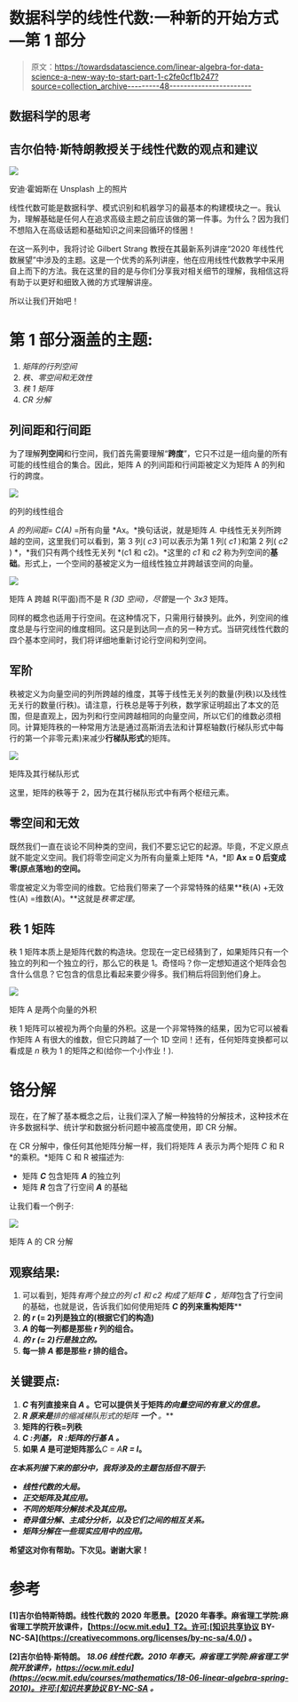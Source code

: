 # 数据科学的线性代数:一种新的开始方式—第 1 部分

> 原文：<https://towardsdatascience.com/linear-algebra-for-data-science-a-new-way-to-start-part-1-c2fe0cf1b247?source=collection_archive---------48----------------------->

## 数据科学的思考

## 吉尔伯特·斯特朗教授关于线性代数的观点和建议

![](img/202df39eacaa4f1b50488ba2e5e438c9.png)

安迪·霍姆斯在 Unsplash 上的照片

线性代数可能是数据科学、模式识别和机器学习的最基本的构建模块之一。我认为，理解基础是任何人在追求高级主题之前应该做的第一件事。为什么？因为我们不想陷入在高级话题和基础知识之间来回循环的怪圈！

在这一系列中，我将讨论 Gilbert Strang 教授在其最新系列讲座“2020 年线性代数展望”中涉及的主题。这是一个优秀的系列讲座，他在应用线性代数教学中采用自上而下的方法。我在这里的目的是与你们分享我对相关细节的理解，我相信这将有助于以更好和细致入微的方式理解讲座。

所以让我们开始吧！

# 第 1 部分涵盖的主题:

1.  *矩阵的行列空间*
2.  *秩、零空间和无效性*
3.  *秩 1 矩阵*
4.  *CR 分解*

## 列间距和行间距

为了理解**列空间**和行空间，我们首先需要理解“**跨度**”，它只不过是一组向量的所有可能的线性组合的集合。因此，矩阵 A 的列间距和行间距被定义为矩阵 A 的列和行的跨度。

![](img/394dec19caae909ab2447add991235ea.png)

的列的线性组合

*A 的列间距= C(A)* =所有向量 *Ax。*换句话说，就是矩阵 *A.* 中线性无关列所跨越的空间，这里我们可以看到，第 3 列( *c3* )可以表示为第 1 列( *c1* )和第 2 列( *c2* ) *，*我们只有两个线性无关列 *(c1 和 c2)。*这里的 *c1* 和 *c2* 称为列空间的**基础**。形式上，一个空间的基被定义为一组线性独立并跨越该空间的向量。

![](img/171d7b9cf8110eb05ec49a594b942f6b.png)

矩阵 A 跨越 R(平面)而不是 R *(3D 空间)，尽管*是一个 *3x3* 矩阵。

同样的概念也适用于行空间。在这种情况下，只需用行替换列。此外，列空间的维度总是与行空间的维度相同。这只是到达同一点的另一种方式。当研究线性代数的四个基本空间时，我们将详细地重新讨论行空间和列空间。

## 军阶

秩被定义为向量空间的列所跨越的维度，其等于线性无关列的数量(列秩)以及线性无关行的数量(行秩)。请注意，行秩总是等于列秩，数学家证明超出了本文的范围，但是直观上，因为列和行空间跨越相同的向量空间，所以它们的维数必须相同。计算矩阵秩的一种常用方法是通过高斯消去法和计算枢轴数(行梯队形式中每行的第一个非零元素)来减少**行梯队形式**的矩阵。

![](img/87d730f5d1bd0e20ef6ff1e794b1582b.png)

矩阵及其行梯队形式

这里，矩阵的秩等于 2，因为在其行梯队形式中有两个枢纽元素。

## 零空间和无效

既然我们一直在谈论不同种类的空间，我们不要忘记它的起源。毕竟，不定义原点就不能定义空间。我们将零空间定义为所有向量乘上矩阵 *A，*即 **Ax = 0 后变成零(原点落地)的空间。**

零度被定义为零空间的维数。它给我们带来了一个非常特殊的结果**秩(A) +无效性(A) =维数(A)。**这就是*秩零定理*。

## 秩 1 矩阵

秩 1 矩阵本质上是矩阵代数的构造块。您现在一定已经猜到了，如果矩阵只有一个独立的列和一个独立的行，那么它的秩是 1。奇怪吗？你一定想知道这个矩阵会包含什么信息？它包含的信息比看起来要少得多。我们稍后将回到他们身上。

![](img/8153b807df6f75a94da2e4c5e6b12da9.png)

矩阵 A 是两个向量的外积

秩 1 矩阵可以被视为两个向量的外积。这是一个非常特殊的结果，因为它可以被看作矩阵 A 有很大的维数，但它只跨越了一个 1D 空间！还有，任何矩阵变换都可以看成是 *n* 秩为 1 的矩阵之和(给你一个小作业！).

# 铬分解

现在，在了解了基本概念之后，让我们深入了解一种独特的分解技术，这种技术在许多数据科学、统计学和数据分析问题中被高度使用，即 CR 分解。

在 CR 分解中，像任何其他矩阵分解一样，我们将矩阵 *A* 表示为两个矩阵 *C* 和 R *的乘积。*矩阵 C 和 R 被描述为:

*   矩阵 ***C*** 包含矩阵 ***A*** 的独立列
*   矩阵 ***R*** 包含了行空间 ***A*** 的基础

让我们看一个例子:

![](img/d126d8e92fcd9a583579245b31ab6849.png)

矩阵 A 的 CR 分解

## 观察结果:

1.  可以看到，矩阵*有两个独立的列 *c1* 和 *c2* 构成了矩阵 ***C*** ，矩阵*包含了行空间的基础，也就是说，告诉我们如何使用矩阵 ***C* 的列来重构矩阵****
2.  ****的 ***r*** (= 2)列是独立的(根据它们的构造)****
3.  *****A*** 的每一列都是那些 ***r*** 列的组合。**
4.  ***的 ***r*** (= 2)行是独立的。***
5.  **每一排 ***A*** 都是那些 ***r*** 排的组合。**

## **关键要点:**

1.  *****C*** 有列直接来自 ***A*** 。它可以提供关于矩阵*的向量空间的有意义的信息。***
2.  ******R*** 原来是**排的缩减梯队形式**的矩阵 ***一个*** 。***
3.  **矩阵的行秩=列秩**
4.  ******C*** :列基， ***R*** :矩阵的行基 ***A*** 。***
5.  **如果 ***A*** 是可逆矩阵那么***C = A******R = I***。**

***在本系列接下来的部分中，我将涉及的主题包括但不限于:***

*   ***线性代数的大局。***
*   ***正交矩阵及其应用。***
*   ***不同的矩阵分解技术及其应用。***
*   ***奇异值分解、主成分分析，以及它们之间的相互关系。***
*   ***矩阵分解在一些现实应用中的应用。***

**希望这对你有帮助。下次见。谢谢大家！**

# **参考**

**[1]吉尔伯特斯特朗。线性代数的 2020 年愿景。【2020 年春季。麻省理工学院:麻省理工学院开放课件，【https://ocw.mit.edu】T2。许可:[知识共享协议 BY-NC-SA](https://creativecommons.org/licenses/by-nc-sa/4.0/) 。**

**[2]吉尔伯特·斯特朗。 *18.06 线性代数。2010 年春天。麻省理工学院:麻省理工学院开放课件，[https://ocw.mit.edu](https://ocw.mit.edu/courses/mathematics/18-06-linear-algebra-spring-2010)。许可:[知识共享协议 BY-NC-SA](https://creativecommons.org/licenses/by-nc-sa/4.0/) 。***